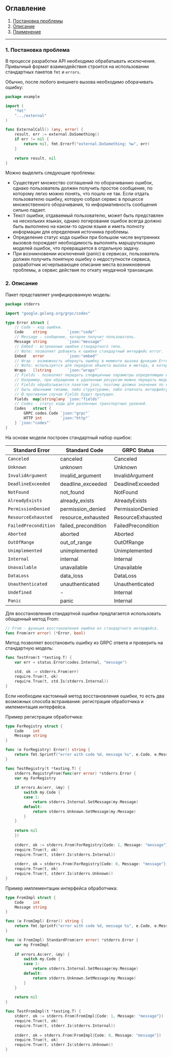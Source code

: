 ## Оглавление
1. [Постановка проблемы](#problem)
2. [Описание](#desc)
2. [Применение](#test)

---

<a name="problem"></a>
### 1. Постановка проблема

В процессе разработки API необходимо обрабатывать исключения. 
Привычный формат взаимодействия строится на использовании стандартных пакетов `fmt` и `errors`.

Обычно, после любого внешнего вызова необходимо оборачивать ошибку:
```go
package example

import (
	"fmt"
	".../external"
)

func ExternalCall() (any, error) {
    result, err := external.DoSomething()
    if err != nil {
        return nil, fmt.Errorf("external.DoSomething: %w", err)
    }
    
    return result, nil
}
```

Можно выделить следующие проблемы:
* Существует множество соглашений по оборачиванию ошибок, однако пользователь должен 
получить простое сообщение, по которому легко можно понять, что пошло не так. Если отдать
пользователю ошибку, которую собрал сервис в процессе множественного оборачивания, то
информативность сообщения сильно падает. 
* Текст ошибки, отдаваемый пользователю, может быть представлен на нескольких языках, 
однако логирование ошибок всегда должно быть выполнено на каком-то одном языке и иметь
полноту информации для определения источника проблемы.
* Определение статус кода ошибки при большом числе внутренних вызовов порождает 
необходимость выполнять маршрутизацию моделей ошибок, что превращается в отдельную задачу.
* При возникновении исключений (panic) в сервисах, пользователь должен получить понятную 
ошибку о недоступности сервиса, разработчик исчерпывающее описание места возникновения 
проблемы, а сервис действия по откату неудачной транзакции. 

<a name="desc"></a>
### 2. Описание
Пакет представляет унифицированную модель:

```go
package stderrs

import "google.golang.org/grpc/codes"

type Error struct {
	// Code - код ошибки.
	Code    string         `json:"code"`
	// Message - сообщение, которое получит пользователь.
	Message string         `json:"message"`
	// Embed - встроенные ошибки стандартного типа.
	// Note: позволяет добавить к ошибке стандартный интерфейс error.
	Embed   error          `json:"embed"`
	// Wrap - возможность обернуть ошибку в моменте вызова функции Error.
	// Note: используется для передачи объекта вызова и метода, в котором была получена. 
	Wraps   []string       `json:"wraps"`
	// Fields - позволяет передать спефицичные параметры определяющие исходную ошибку.
	// Например, при обращении к удаленным ресурсам можно передать модель запроса.
	// Fields обрабатывается пакетом json, поэтому должно значения по ключам должны
	// быть обычными типами, либо структурами, либо отвечать интерфейсу json.Marshaler.
	// В противном случае Fields будет пропущен.
	Fields  map[string]any `json:"fields"`
	// Codes - статус коды для различных транспортных уровней.
	Codes   struct {
		GRPC codes.Code `json:"grpc"`
		HTTP int        `json:"http"`
	} `json:"codes"`
}
```

На основе модели построен стандартный набор ошибок:

| Standard Error       | Standard Code       | GRPC Status         | HTTP Status               |
|----------------------|---------------------|---------------------|---------------------------|
| `Canceled`           | canceled            | Canceled            | StatusClientClosedRequest |
| `Unknown`            | unknown             | Unknown             | StatusInternalServerError |
| `InvalidArgument`    | invalid_argument    | InvalidArgument     | StatusBadRequest          |
| `DeadlineExceeded`   | deadline_exceeded   | DeadlineExceeded    | StatusBadGateway          |
| `NotFound`           | not_found           | NotFound            | StatusNotFound            |
| `AlreadyExists`      | already_exists      | AlreadyExists       | StatusConflict            |
| `PermissionDenied`   | permission_denied   | PermissionDenied    | StatusForbidden           |
| `ResourceExhausted`  | resource_exhausted  | ResourceExhausted   | StatusTooManyRequests     |
| `FailedPrecondition` | failed_precondition | FailedPrecondition  | StatusBadRequest          |
| `Aborted`            | aborted             | Aborted             | StatusConflict            |
| `OutOfRange`         | out_of_range        | OutOfRange          | StatusBadRequest          | 
| `Unimplemented`      | unimplemented       | Unimplemented       | StatusNotImplemented      | 
| `Internal`           | internal            | Internal            | StatusInternalServerError | 
| `Unavailable`        | unavailable         | Unavailable         | StatusServiceUnavailable  | 
| `DataLoss`           | data_loss           | DataLoss            | StatusInternalServerError |
| `Unauthenticated`    | unauthenticated     | Unauthenticated     | StatusUnauthorized        |
| `Undefined`          | -                   | Internal            | StatusInternalServerError |
| `Panic`              | panic               | Internal            | StatusInternalServerError |

Для восстановления стандартной ошибки предлагается использовать обощенный метод From:
```go
// From - функция восстановления ошибки из стандартного интерфейса.
func From(err error) (*Error, bool) 
```

Метод позволяет восстановить ошибку из GRPC ответа и проверить на стандартную модель:
```go
func TestFrom(t *testing.T) {
    var err = status.Error(codes.Internal, "message")

    std, ok := stderrs.From(err)
    require.True(t, ok)
    require.True(t, std.Is(stderrs.Internal))
}
```

Если необходим кастомный метод восстановления ошибки, то есть два возможных способа встраивания: 
регистрация обработчика и имлементация интерфейса.

Пример регистрации обработчика:

```go
type ForRegistry struct {
    Code    int
    Message string
}

func (e ForRegistry) Error() string {
    return fmt.Sprintf("error with code %d, message %s", e.Code, e.Message)
}

func TestRegistry(t *testing.T) {
    stderrs.RegistryFrom(func(err error) *stderrs.Error {
    var my ForRegistry
    
    if errors.As(err, &my) {
        switch my.Code {
        case 1:
            return stderrs.Internal.SetMessage(my.Message)
        default:
            return stderrs.Unknown.SetMessage(my.Message)
        }
    }
    
    return nil
    })
    
    stderr, ok := stderrs.From(ForRegistry{Code: 1, Message: "message"})
    require.True(t, ok)
    require.True(t, stderr.Is(stderrs.Internal))
    
    stderr, ok = stderrs.From(ForRegistry{Code: 0, Message: "message"})
    require.True(t, ok)
    require.True(t, stderr.Is(stderrs.Unknown))
}
```

Пример имплементации интерфейса обработчика:

```go
type FromImpl struct {
    Code    int
    Message string
}

func (e FromImpl) Error() string {
    return fmt.Sprintf("error with code %d, message %s", e.Code, e.Message)
}

func (e FromImpl) StandardFrom(err error) *stderrs.Error {
    var my FromImpl
    
    if errors.As(err, &my) {
        switch my.Code {
        case 1:
            return stderrs.Internal.SetMessage(my.Message)
        default:
            return stderrs.Unknown.SetMessage(my.Message)
        }
    }
    
    return nil
}

func TestFromImpl(t *testing.T) {
    stderr, ok := stderrs.From(FromImpl{Code: 1, Message: "message"})
    require.True(t, ok)
    require.True(t, stderr.Is(stderrs.Internal))
    
    stderr, ok = stderrs.From(FromImpl{Code: 0, Message: "message"})
    require.True(t, ok)
    require.True(t, stderr.Is(stderrs.Unknown))
}
```